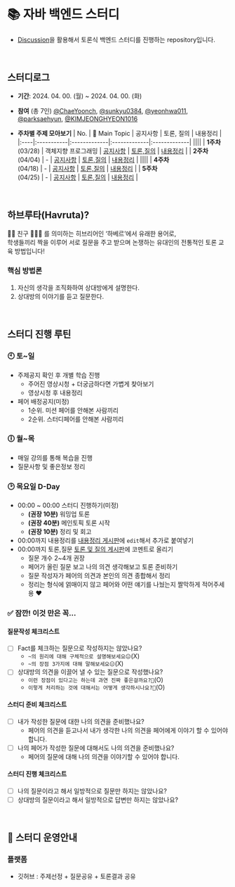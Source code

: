 # 📚 자바 백엔드 스터디
- [Discussion](https://github.com/jeongsuri/Java-GroupStudy/discussions)을 활용해서 토론식 백엔드 스터디를 진행하는 repository입니다.

<br />

## 스터디로그
- __기간__: 2024. 04. 00. (월) ~ 2024. 04. 00. (화)
- __참여__ (총 7인)
  [@ChaeYoonch](https://github.com/ChaeYoonch), [@sunkyu0384](https://github.com/sunkyu0384), [@yeonhwa011](https://github.com/yeonhwa011),
  [@parksaehyun](https://github.com/parksaehyun), [@KIMJEONGHYEON1016](https://github.com/KIMJEONGHYEON1016)
  
- __주차별 주제 모아보기__
  | No. | 💬 Main Topic | 공지사항 | 토론, 질의 | 내용정리 |
  |:----|:-----------|:-------------|:-------------|:-------------|
  ||||
  | __1주차__<br>(03/28) | 객체지향 프로그래밍 | [공지사항](https://github.com/jeongsuri/Java-StudyGroup/discussions/6) | [토론,질의](https://github.com/jeongsuri/Java-StudyGroup/discussions/9) | [내용정리](https://github.com/jeongsuri/Java-StudyGroup/discussions/11) |
  | __2주차__<br>(04/04) | - | [공지사항](https://github.com/jeongsuri/Java-StudyGroup/discussions/18) | [토론,질의](https://github.com/jeongsuri/Java-StudyGroup/discussions/10)  | [내용정리](https://github.com/jeongsuri/Java-StudyGroup/discussions/15) | 
  ||||
  | __4주차__<br>(04/18) | - | [공지사항](https://github.com/jeongsuri/Java-StudyGroup/discussions/19) | [토론,질의](https://github.com/jeongsuri/Java-StudyGroup/discussions/13) | [내용정리](https://github.com/jeongsuri/Java-StudyGroup/discussions/16) |
  | __5주차__<br>(04/25) | - | [공지사항](https://github.com/jeongsuri/Java-StudyGroup/discussions/20) | [토론,질의](https://github.com/jeongsuri/Java-StudyGroup/discussions/14) | [내용정리](https://github.com/jeongsuri/Java-StudyGroup/discussions/17) |

<br>

## 하브루타(Havruta)?
🙋🏻 친구 🙋🏻‍♀️ 를 의미하는 히브리어인 ‘하베르’에서 유래한 용어로, <br />
학생들끼리 짝을 이루어 서로 질문을 주고 받으며 논쟁하는 유대인의 전통적인 토론 교육 방법입니다!

### 핵심 방법론
1. 자신의 생각을 조직화하여 상대방에게 설명한다.
2. 상대방의 이야기를 듣고 질문한다.

<br>

## 스터디 진행 루틴

### 🕙 토~일
- 주제공지 확인 후 개별 학습 진행
  - 주어진 영상시청 + 더궁금하다면 가볍게 찾아보기
  - 영상시청 후 내용정리
- 페어 배정공지(미정)
  - 1순위. 미션 페어를 안해본 사람끼리
  - 2순위. 스터디페어를 안해본 사람끼리

### 🕕 월~목
- 매일 강의를 통해 복습을 진행
- 질문사항 및 좋은정보 정리

### 🕑 목요일 D-Day
- 00:00 ~ 00:00 스터디 진행하기(미정)
  - __(권장 10분)__ 워밍업 토론
  - __(권장 40분)__ 메인토픽 토론 시작
  - __(권장 10분)__ 정리 및 회고
- 00:00까지 내용정리를 [내용정리 게시판](https://github.com/jeongsuri/Java-StudyGroup/discussions/categories/%EB%82%B4%EC%9A%A9%EC%A0%95%EB%A6%AC)에 `edit`해서 추가로 붙여넣기
- 00:00까지 토론,질문 [토론 및 질의 게시판](https://github.com/jeongsuri/Java-StudyGroup/discussions/categories/%EC%8A%A4%ED%84%B0%EB%94%94-%ED%86%A0%EB%A1%A0-%EC%A7%88%EB%AC%B8)에 코멘트로 올리기
  - 질문 개수 2~4개 권장
  - 페어가 올린 질문 보고 나의 의견 생각해보고 토론 준비하기
  - 질문 작성자가 페어의 의견과 본인의 의견 종합해서 정리
  - 정리는 형식에 얽매이지 않고 페어와 어떤 얘기를 나눴는지 짤막하게 적어주세용 ❤️	

### ✅ 잠깐! 이것 만은 꼭…

#### 질문작성 체크리스트
  - [ ] Fact를 체크하는 질문으로 작성하지는 않았나요?
    - `~의 원리에 대해 구체적으로 설명해보세요😑`(X)
    - `~의 장점 3가지에 대해 말해보세요😑`(X)
  - [ ] 상대방의 의견을 이끌어 낼 수 있는 질문으로 작성했나요?
    - `이런 장점이 있다고는 하는데 과연 진짜 좋은걸까요?🤔`(O)
    - `이렇게 처리하는 것에 대해서는 어떻게 생각하시나요?🤔`(O)

#### 스터디 준비 체크리스트
  - [ ] 내가 작성한 질문에 대한 나의 의견을 준비했나요?
    - 페어의 의견을 듣고나서 내가 생각한 나의 의견을 페어에게 이야기 할 수 있어야 합니다.
  - [ ] 나의 페어가 작성한 질문에 대해서도 나의 의견을 준비했나요?
    - 페어의 질문에 대해 나의 의견을 이야기할 수 있어야 합니다.

#### 스터디 진행 체크리스트
  - [ ] 나의 질문이라고 해서 일방적으로 질문만 하지는 않았나요?
  - [ ] 상대방의 질문이라고 해서 일방적으로 답변만 하지는 않았나요?
<br>

## 📌 스터디 운영안내

### 플랫폼
- 깃허브 : 주제선정 + 질문공유 + 토론결과 공유
